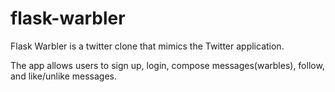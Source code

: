 # flask-warbler

Flask Warbler is a twitter clone that mimics the Twitter application.

The app allows users to sign up, login, compose messages(warbles), follow, and like/unlike messages.

